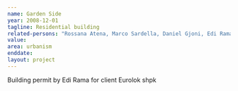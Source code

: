 ```yaml
---
name: Garden Side
year: 2008-12-01
tagline: Residential building
related-persons: "Rossana Atena, Marco Sardella, Daniel Gjoni, Edi Rama"
value:
area: urbanism
enddate:
layout: project
---
```

Building permit by Edi Rama for client Eurolok shpk
